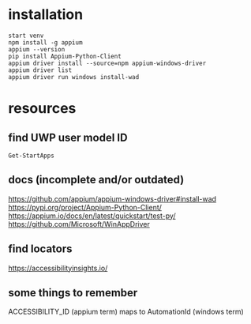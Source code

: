 # installation

```
start venv
npm install -g appium
appium --version
pip install Appium-Python-Client
appium driver install --source=npm appium-windows-driver
appium driver list
appium driver run windows install-wad
```

# resources

## find UWP user model ID

```
Get-StartApps
```

## docs (incomplete and/or outdated)

https://github.com/appium/appium-windows-driver#install-wad  
https://pypi.org/project/Appium-Python-Client/  
https://appium.io/docs/en/latest/quickstart/test-py/  
https://github.com/Microsoft/WinAppDriver  

## find locators
https://accessibilityinsights.io/


## some things to remember

ACCESSIBILITY_ID (appium term) maps to AutomationId (windows term)